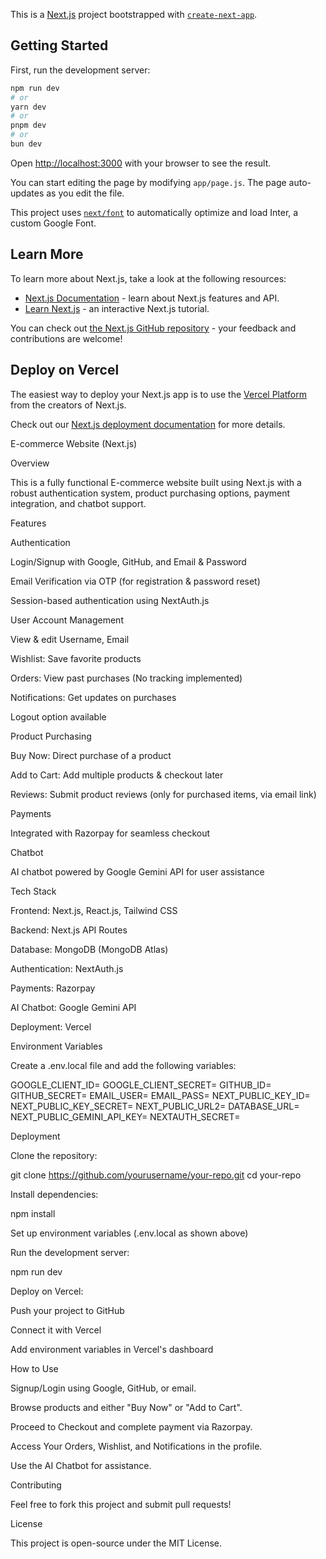 This is a [Next.js](https://nextjs.org/) project bootstrapped with [`create-next-app`](https://github.com/vercel/next.js/tree/canary/packages/create-next-app).

## Getting Started

First, run the development server:

```bash
npm run dev
# or
yarn dev
# or
pnpm dev
# or
bun dev
```

Open [http://localhost:3000](http://localhost:3000) with your browser to see the result.

You can start editing the page by modifying `app/page.js`. The page auto-updates as you edit the file.

This project uses [`next/font`](https://nextjs.org/docs/basic-features/font-optimization) to automatically optimize and load Inter, a custom Google Font.

## Learn More

To learn more about Next.js, take a look at the following resources:

- [Next.js Documentation](https://nextjs.org/docs) - learn about Next.js features and API.
- [Learn Next.js](https://nextjs.org/learn) - an interactive Next.js tutorial.

You can check out [the Next.js GitHub repository](https://github.com/vercel/next.js/) - your feedback and contributions are welcome!

## Deploy on Vercel

The easiest way to deploy your Next.js app is to use the [Vercel Platform](https://vercel.com/new?utm_medium=default-template&filter=next.js&utm_source=create-next-app&utm_campaign=create-next-app-readme) from the creators of Next.js.

Check out our [Next.js deployment documentation](https://nextjs.org/docs/deployment) for more details.




E-commerce Website (Next.js)

Overview

This is a fully functional E-commerce website built using Next.js with a robust authentication system, product purchasing options, payment integration, and chatbot support.

Features

Authentication

Login/Signup with Google, GitHub, and Email & Password

Email Verification via OTP (for registration & password reset)

Session-based authentication using NextAuth.js

User Account Management

View & edit Username, Email

Wishlist: Save favorite products

Orders: View past purchases (No tracking implemented)

Notifications: Get updates on purchases

Logout option available

Product Purchasing

Buy Now: Direct purchase of a product

Add to Cart: Add multiple products & checkout later

Reviews: Submit product reviews (only for purchased items, via email link)

Payments

Integrated with Razorpay for seamless checkout

Chatbot

AI chatbot powered by Google Gemini API for user assistance

Tech Stack

Frontend: Next.js, React.js, Tailwind CSS

Backend: Next.js API Routes

Database: MongoDB (MongoDB Atlas)

Authentication: NextAuth.js

Payments: Razorpay

AI Chatbot: Google Gemini API

Deployment: Vercel

Environment Variables

Create a .env.local file and add the following variables:

GOOGLE_CLIENT_ID=
GOOGLE_CLIENT_SECRET=
GITHUB_ID=
GITHUB_SECRET=
EMAIL_USER=
EMAIL_PASS=
NEXT_PUBLIC_KEY_ID=
NEXT_PUBLIC_KEY_SECRET=
NEXT_PUBLIC_URL2=
DATABASE_URL=
NEXT_PUBLIC_GEMINI_API_KEY=
NEXTAUTH_SECRET=

Deployment

Clone the repository:

git clone https://github.com/yourusername/your-repo.git
cd your-repo

Install dependencies:

npm install

Set up environment variables (.env.local as shown above)

Run the development server:

npm run dev

Deploy on Vercel:

Push your project to GitHub

Connect it with Vercel

Add environment variables in Vercel's dashboard

How to Use

Signup/Login using Google, GitHub, or email.

Browse products and either "Buy Now" or "Add to Cart".

Proceed to Checkout and complete payment via Razorpay.

Access Your Orders, Wishlist, and Notifications in the profile.

Use the AI Chatbot for assistance.

Contributing

Feel free to fork this project and submit pull requests!

License

This project is open-source under the MIT License.

